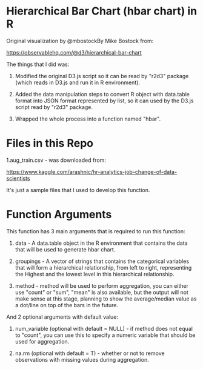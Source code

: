 # Hierarchical Bar Chart (hbar chart) in R

Original visualization by @mbostockBy Mike Bostock from:

https://observablehq.com/@d3/hierarchical-bar-chart

The things that I did was:

1. Modified the original D3.js script so it can be read by "r2d3" package (which reads in D3.js and run it in R environment).

2. Added the data manipulation steps to convert R object with data.table format into JSON format represented by list, so it can used by the D3.js script read by "r2d3" package.

3. Wrapped the whole process into a function named "hbar".

# Files in this Repo

1.aug_train.csv - was downloaded from:

https://www.kaggle.com/arashnic/hr-analytics-job-change-of-data-scientists

It's just a sample files that I used to develop this function.

# Function Arguments

This function has 3 main arguments that is required to run this function:

1. data - A data.table object in the R environment that contains the data that will be used to generate hbar chart.

2. groupings - A vector of strings that contains the categorical variables that will form a hierarchical relationship, from left to right, representing the Highest and the lowest level in this hierarchical relationship.

3. method - method will be used to perform aggregation, you can either use "count" or "sum", "mean" is also available, but the output will not make sense at this stage, planning to show the average/median value as a dot/line on top of the bars in the future.

And 2 optional arguments with default value:

1. num_variable (optional with default = NULL) - if method does not equal to "count", you can use this to specify a numeric variable that should be used for aggregation.

2. na.rm (optional with default = T) - whether or not to remove observations with missing values during aggregation.
